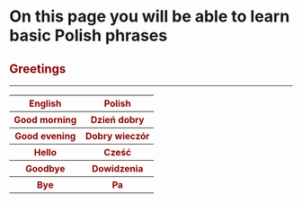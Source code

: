 <h1> <strong> On this page you will be able to learn basic Polish phrases <strong> </h1>
         
         
         
         
<h2 style="color:darkred;">Greetings</h2>
<hr>
<table style="color:darkred;">
  <tr>
    <th>English</th>
    <th>Polish</th>
  </tr>
  <tr>
    <th>Good morning</th>
    <th>Dzień dobry</th>
  </tr>
  <tr>
    <th>Good evening</th>
    <th>Dobry wieczór</th>
  </tr>
  <tr>
    <th>Hello</th>
    <th>Cześć</th>
  </tr>
<tr>
    <th>Goodbye</th>
    <th>Dowidzenia</th>
  </tr>
 <tr>
    <th>Bye</th>
    <th>Pa</th>
  </tr>
</table>
